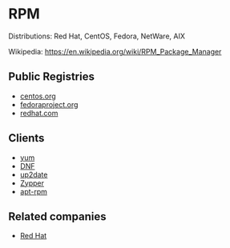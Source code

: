 # RPM

Distributions: Red Hat, CentOS, Fedora, NetWare, AIX

Wikipedia: https://en.wikipedia.org/wiki/RPM_Package_Manager

## Public Registries

- [centos.org](https://www.centos.org/)
- [fedoraproject.org](https://getfedora.org/)
- [redhat.com](https://www.redhat.com/)

## Clients

- [yum](https://en.wikipedia.org/wiki/Yum_(software))
- [DNF](https://en.wikipedia.org/wiki/DNF_(software))
- [up2date](https://en.wikipedia.org/wiki/Up2date)
- [Zypper](https://en.wikipedia.org/wiki/ZYpp)
- [apt-rpm](https://en.wikipedia.org/wiki/APT-RPM)

## Related companies

- [Red Hat](https://redhat.com)

